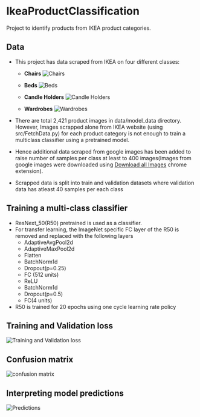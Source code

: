 # IkeaProductClassification
Project to identify products from IKEA product categories.

## Data

- This project has data scraped from IKEA on four different classes:

    - **Chairs**
    ![Chairs](https://i.imgur.com/Aa1D8ME.png)
    
    - **Beds**
    ![Beds](https://i.imgur.com/AayLhPC.png)
    
    - **Candle Holders**
    ![Candle Holders](https://i.imgur.com/MUkcW3a.png)
    
    - **Wardrobes**
    ![Wardrobes](https://i.imgur.com/OPx8SNS.png)


- There are total 2,421 product images in data/model_data directory. However,
Images scrapped alone from IKEA website (using src/FetchData.py) for each product category is 
not enough to train a multiclass classifier using a pretrained model.
- Hence additional data scraped from google images  has been added 
to raise number of samples per class at least to 400 images(Images from
google images were downloaded using [Download all Images](https://chrome.google.com/webstore/detail/download-all-images/nnffbdeachhbpfapjklmpnmjcgamcdmm?hl=en)
 chrome extension).
- Scrapped data is split into train and validation datasets where
validation data has atleast 40 samples per each class

## Training a multi-class classifier
- ResNext_50(R50) pretrained is used as a classifier.
- For transfer learning, the ImageNet specific FC layer of the R50 is removed and replaced
with the following layers 
    - AdaptiveAvgPool2d
    - AdaptiveMaxPool2d
    - Flatten
    - BatchNorm1d
    - Dropout(p=0.25)
    - FC (512 units)
    - ReLU
    - BatchNorm1d
    - Dropout(p=0.5)
    - FC(4 units)
- R50 is trained for 20 epochs using one cycle learning rate policy

## Training and Validation loss
![Training and Validation loss](https://i.imgur.com/8NPrwwM.png)

## Confusion matrix
![confusion matrix](https://i.imgur.com/iOg8h8v.png)

## Interpreting model predictions

![Predictions](https://i.imgur.com/1ZHuIbs.png)
